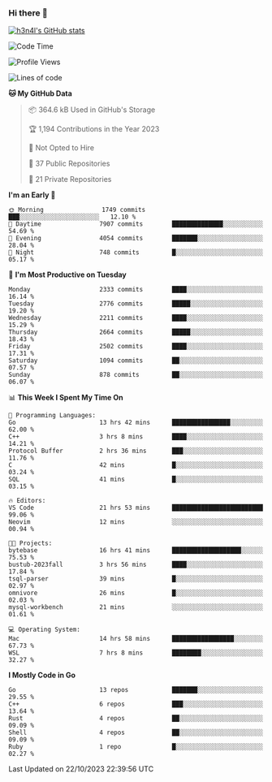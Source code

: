 ### Hi there 👋

[![h3n4l's GitHub stats](https://github-readme-stats.vercel.app/api?username=h3n4l&count_private=true&show_icons=true&theme=radical)](https://github.com/h3n4l/github-readme-stats)

<!--START_SECTION:waka-->
![Code Time](http://img.shields.io/badge/Code%20Time-1%2C638%20hrs%2010%20mins-blue)

![Profile Views](http://img.shields.io/badge/Profile%20Views-0-blue)

![Lines of code](https://img.shields.io/badge/From%20Hello%20World%20I%27ve%20Written-4.0%20million%20lines%20of%20code-blue)

**🐱 My GitHub Data** 

> 📦 364.6 kB Used in GitHub's Storage 
 > 
> 🏆 1,194 Contributions in the Year 2023
 > 
> 🚫 Not Opted to Hire
 > 
> 📜 37 Public Repositories 
 > 
> 🔑 21 Private Repositories 
 > 
**I'm an Early 🐤** 

```text
🌞 Morning                1749 commits        ███░░░░░░░░░░░░░░░░░░░░░░   12.10 % 
🌆 Daytime                7907 commits        ██████████████░░░░░░░░░░░   54.69 % 
🌃 Evening                4054 commits        ███████░░░░░░░░░░░░░░░░░░   28.04 % 
🌙 Night                  748 commits         █░░░░░░░░░░░░░░░░░░░░░░░░   05.17 % 
```
📅 **I'm Most Productive on Tuesday** 

```text
Monday                   2333 commits        ████░░░░░░░░░░░░░░░░░░░░░   16.14 % 
Tuesday                  2776 commits        █████░░░░░░░░░░░░░░░░░░░░   19.20 % 
Wednesday                2211 commits        ████░░░░░░░░░░░░░░░░░░░░░   15.29 % 
Thursday                 2664 commits        █████░░░░░░░░░░░░░░░░░░░░   18.43 % 
Friday                   2502 commits        ████░░░░░░░░░░░░░░░░░░░░░   17.31 % 
Saturday                 1094 commits        ██░░░░░░░░░░░░░░░░░░░░░░░   07.57 % 
Sunday                   878 commits         ██░░░░░░░░░░░░░░░░░░░░░░░   06.07 % 
```


📊 **This Week I Spent My Time On** 

```text
💬 Programming Languages: 
Go                       13 hrs 42 mins      ████████████████░░░░░░░░░   62.00 % 
C++                      3 hrs 8 mins        ████░░░░░░░░░░░░░░░░░░░░░   14.21 % 
Protocol Buffer          2 hrs 36 mins       ███░░░░░░░░░░░░░░░░░░░░░░   11.76 % 
C                        42 mins             █░░░░░░░░░░░░░░░░░░░░░░░░   03.24 % 
SQL                      41 mins             █░░░░░░░░░░░░░░░░░░░░░░░░   03.15 % 

🔥 Editors: 
VS Code                  21 hrs 53 mins      █████████████████████████   99.06 % 
Neovim                   12 mins             ░░░░░░░░░░░░░░░░░░░░░░░░░   00.94 % 

🐱‍💻 Projects: 
bytebase                 16 hrs 41 mins      ███████████████████░░░░░░   75.53 % 
bustub-2023fall          3 hrs 56 mins       ████░░░░░░░░░░░░░░░░░░░░░   17.84 % 
tsql-parser              39 mins             █░░░░░░░░░░░░░░░░░░░░░░░░   02.97 % 
omnivore                 26 mins             █░░░░░░░░░░░░░░░░░░░░░░░░   02.03 % 
mysql-workbench          21 mins             ░░░░░░░░░░░░░░░░░░░░░░░░░   01.61 % 

💻 Operating System: 
Mac                      14 hrs 58 mins      █████████████████░░░░░░░░   67.73 % 
WSL                      7 hrs 8 mins        ████████░░░░░░░░░░░░░░░░░   32.27 % 
```

**I Mostly Code in Go** 

```text
Go                       13 repos            ███████░░░░░░░░░░░░░░░░░░   29.55 % 
C++                      6 repos             ███░░░░░░░░░░░░░░░░░░░░░░   13.64 % 
Rust                     4 repos             ██░░░░░░░░░░░░░░░░░░░░░░░   09.09 % 
Shell                    4 repos             ██░░░░░░░░░░░░░░░░░░░░░░░   09.09 % 
Ruby                     1 repo              █░░░░░░░░░░░░░░░░░░░░░░░░   02.27 % 
```




 Last Updated on 22/10/2023 22:39:56 UTC
<!--END_SECTION:waka-->

